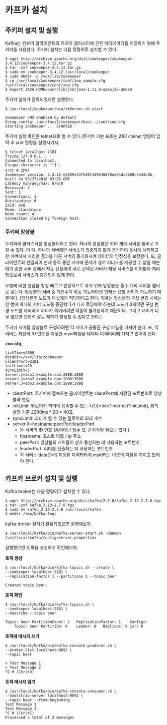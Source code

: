 # 카프카 설치



## 주키퍼 설치 및 실행

Kafka는 컨슈머 클라이언트와 카프카 클러스터에 관한 메타데이터를 저장하기 위해 주키퍼를 사용한다. 주키퍼 설치는 다음 명령어로 설치할 수 있다.

```shell
$ wget http://archive.apache.org/dist/zookeeper/zookeeper-3.4.12/zookeeper-3.4.12.tar.gz
$ tar -zxf zookeeper-3.4.12.tar.gz
$ sudo mv zookeeper-3.4.12 /usr/local/zookeeper
$ sudo mkdir -p /var/lib/zookeeper
$ cp /usr/local/zookeeper/conf/zoo_sample.cfg /usr/local/zookeeper/conf/zoo.cfg
$ export JAVA_HOME=/usr/lib/jvm/java-1.11.0-openjdk-amd64
```

주키퍼 설치가 완료되었으면 실행한다.

```shell
$ /usr/local/zookeeper/bin/zkServer.sh start 

ZooKeeper JMX enabled by default
Using config: /usr/local/zookeeper/bin/../conf/zoo.cfg
Starting zookeeper ... STARTED
```

주키퍼 실행 확인은 telnet으로 할 수 있다.(주키퍼 기본 포트는 2181) telnet 명령어 입력 후 srvr 명령을 실행시키자.

```shell
$ telnet localhost 2181
Trying 127.0.0.1...
Connected to localhost.
Escape character is '^]'.
srvr # 입력!
Zookeeper version: 3.4.12-e5259e437540f349646870ea94dc2658c4e44b3b, built on 03/27/2018 03:55 GMT
Latency min/avg/max: 0/0/0
Received: 2
Sent: 1
Connections: 1
Outstanding: 0
Zxid: 0x0
Mode: standalone
Node count: 4
Connection closed by foreign host.
```



### 주키퍼 앙상블

주키퍼의 클러스터를 앙상블이라고 한다. 하나의 앙상블은 여러 개의 서버를 멤버로 가질 수 있다. 이 때, 하나의 서버에만 서비스가 집중되지 않게 분산하여 동시에 처리하고 한 서버에서 처리한 결과를 다른 서버와 동기화시켜 데이터의 안정성을 보장한다. 또, 클라이언트와 연결되어 현재 동작 중인 서버에 문제가 생겨 서비스를 제공할 수 없을 때는 대기 중인 서버 중에서 자동 선정하여 새로 선택된 서버가 해당 서비스를 이어받아 처리함으로써 서비스가 중단되지 않게 한다. 

요청에 대한 응답을 항상 빠르고 안정적으로 하기 위해 앙상블은 홀수 개의 서버를 멤버로 갖는다. 앙상블의 서버 중 과반수가 작동 가능하다면 언제든 요청 처리가 가능하기 때문이다. (앙상블은 노드가 다섯개가 적당하다고 한다. 이유는 앙상블의 구성 변경 시에는 한 번에 하나의 서버 노드를 중단했다가 다시 로딩해야 하는데 노드가 3개이면 구성 변경 노드를 제외하고 하나가 죽어버리면 작동이 불가능하기 때문이다. 그리고 서버가 너무 많으면 오히려 성능 저하가 발생할 수 있다고 한다.)

주키퍼 서버를 앙상블로 구성하려면 각 서버가 공통된 구성 파일을 가져야 한다. 또, 각 서버는 자신의 ID 번호를 지정한 myid파일을 데이터 디렉터리에 가지고 있어야 한다.

**zoo.cfg**

```
tickTime=2000
dataDir=/var/lib/zookeeper
clientPort=2181
initLimit=20
syncLimit=5
server.1=zoo1.example.com:2888:3888
server.2=zoo2.example.com:2888:3888
server.3=zoo3.example.com:2888:3888
```

* clientPort: 주키퍼에 접속하는 클라이언트는 clientPort에 지정된 포트번호로 앙상블과 연결
* initLimit: 팔로어가 리더에 접속할 수 있는 시간[=tickTime(ms)*initLimit], 위의 설정 기준 2000ms * 20 = 40초
* syncLimit: 리더가 될 수 있는 팔로어의 최대 개수
* server.X=hostname:peerPort:leaderPort
  * X: 서버의 ID 번호 (음이아닌 정수 값. 순차적일 필요는 없다.)
  * hostname: 호스트 이름 / ip 주소
  * peerPort: 앙상블의 서버들이 상호 통신하는 데 사용하는 포트번호
  * leaderPort: 리더를 선출하는 데 사용하는 포트번호
  * 각 서버는 dataDir에 지정된 디렉터리에 myid라는 이름의 파일을 가지고 있어야 한다. 





## 카프카 브로커 설치 및 실행

Kafka broker는 다음 명령어로 설치할 수 있다.

```shell
$ wget http://archive.apache.org/dist/kafka/2.7.0/kafka_2.13-2.7.0.tgz
$ tar -zxf kafka_2.13-2.7.0.tgz
$ sudo mv kafka_2.13-2.7.0 /usr/local/kafka
$ mkdir /tmp/kafka-logs
```

kafka broker 설치가 완료되었으면 실행해보자.

```shell
$ /usr/local/kafka/bin/kafka-server-start.sh -daemon /usr/local/kafka/config/server.properties
```

실행했으면 토픽을 생성하고 확인해보자.



**토픽 생성**

```shell
$ /usr/local/kafka/bin/kafka-topics.sh --create \
--zookeeper localhost:2181 \
--replication-factor 1 --partitions 1 --topic beer

Created topic beer.
```

**토픽 확인**

```shell
$ /usr/local/kafka/bin/kafka-topics.sh \
--zookeeper localhost:2181 \
--describe --topic beer

Topic: beer	PartitionCount: 1	ReplicationFactor: 1	Configs: 
	Topic: beer	Partition: 0	Leader: 0	Replicas: 0	Isr: 0
```

**토픽에 메시지 쓰기**

```shell
$ /usr/local/kafka/bin/kafka-console-producer.sh \
--broker-list localhost:9092 \
--topic beer

> Test Message 1
> Test Message 2
^D # (Ctrl+D)
```

**토픽 메시지 읽기**

```shell
$ /usr/local/kafka/bin/kafka-console-consumer.sh \
--bootstrap-server localhost:9092 \
--topic beer --from-beginning
Test Message 1
Test Message 2
^C # (Ctrl+C)
Processed a total of 2 messages
```



















